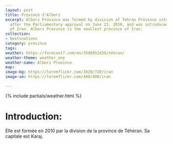```yaml
---
layout: post
title: Province d'Alborz
excerpt: Alborz Province was formed by division of Tehran Province into two provinces,
  after the Parliamentary approval on June 23, 2010, and was introduced as 31st province
  of Iran. Alborz Province is the smallest province of Iran.
collection:
- Destinations
category: province
tags: 
weather: https://forecast7.com/en/35d6951d39/tehran/
weather-theme: weather_one
weather-name: Alborz Province
map: 
image-bg: https://loremflickr.com/1020/720/iran
image-sm: https://loremflickr.com/400/400/iran

---
```

{% include partials/weather.html %}

# **Introduction:**

Elle est formée en 2010 par la division de la province de Téhéran. Sa capitale est Karaj.
